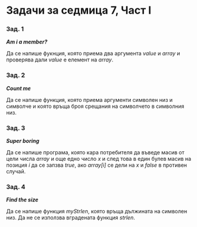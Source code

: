 # Задачи за седмица 7, Част I

### Зад. 1

**_Am i a member?_**

Да се напише фукнция, която приема два аргумента _value_ и _array_ и проверява дали _value_ е елемент на _array_. 

### Зад. 2

**_Count me_**

Да се напише функция, която приема аргументи символен низ и символче и която връща броя срещания на символчето в символния низ.

### Зад. 3

**_Super boring_**

Да се напише програма, която кара потребителя да въведе масив от цели числа _array_ и още едно число _x_ и след това в един булев масив на позиция _i_ да се запзва _true_, ако _array[i]_ се дели  на _х_ и _false_ в противен случай.

### Зад. 4

**_Find the size_**

Да се напише функция _myStrlen_, която връща дължината на символен низ. Да не се използва вградената функция _strlen_.


